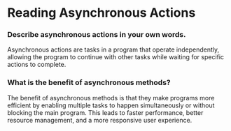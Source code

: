 # Reading Asynchronous Actions

### Describe asynchronous actions in your own words.
Asynchronous actions are tasks in a program that operate independently, allowing the program to continue with other tasks while waiting for specific actions to complete.

### What is the benefit of asynchronous methods?
The benefit of asynchronous methods is that they make programs more efficient by enabling multiple tasks to happen simultaneously or without blocking the main program. This leads to faster performance, better resource management, and a more responsive user experience.

